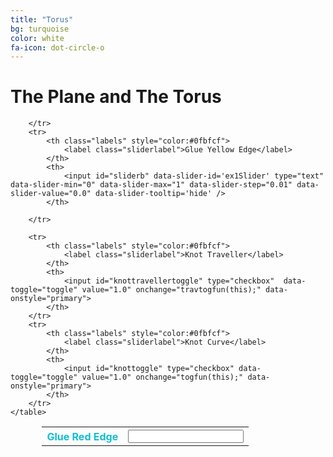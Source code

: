 ```yaml
---
title: "Torus"
bg: turquoise
color: white
fa-icon: dot-circle-o
---
```


<script src="https://ajax.googleapis.com/ajax/libs/jquery/1.12.4/jquery.min.js"></script>

<link href="https://gitcdn.github.io/bootstrap-toggle/2.2.2/css/bootstrap-toggle.min.css" rel="stylesheet">
<script src="https://gitcdn.github.io/bootstrap-toggle/2.2.2/js/bootstrap-toggle.min.js"></script>

<script src="../lib/mathbox/build/mathbox-bundle.js"></script>
<link rel="stylesheet" href="../lib/mathbox/build/mathbox.css">
<meta name="viewport" content="initial-scale=1, maximum-scale=1">
    
# The Plane and The Torus

<!--
<aside style="width:100%;">
<div class="icontain"><iframe src="/TorusKnotFibration/visuals/toruswithtraveller.html"  frameborder="0" scrolling="no" ></iframe></div>
</aside>
-->

<table class="panel" style="margin-left: auto;
margin-right: auto; width:80%">
        <tr>
            <th class="labels" style="color:#0fbfcf">
                <label class="sliderlabel">Glue Red Edge</label>
            </th>
            <th>
                <input id="slidera" data-slider-id='ex1Slider' type="text" data-slider-min="0" data-slider-max="1" data-slider-step="0.01" data-slider-value="0.0" data-slider-tooltip='hide' />
            </th>

        </tr>
        <tr>
            <th class="labels" style="color:#0fbfcf">
                <label class="sliderlabel">Glue Yellow Edge</label>
            </th>
            <th>
                <input id="sliderb" data-slider-id='ex1Slider' type="text" data-slider-min="0" data-slider-max="1" data-slider-step="0.01" data-slider-value="0.0" data-slider-tooltip='hide' />
            </th>

        </tr>

        <tr>
            <th class="labels" style="color:#0fbfcf">
                <label class="sliderlabel">Knot Traveller</label>
            </th>
            <th>
                <input id="knottravellertoggle" type="checkbox"  data-toggle="toggle" value="1.0" onchange="travtogfun(this);" data-onstyle="primary">
            </th>
        </tr>
        <tr>
            <th class="labels" style="color:#0fbfcf">
                <label class="sliderlabel">Knot Curve</label>
            </th>
            <th>
                <input id="knottoggle" type="checkbox" data-toggle="toggle" value="1.0" onchange="togfun(this);" data-onstyle="primary">
            </th>
        </tr>
    </table>
    
    
<!--
<script>
        //Slider Script
        $('#slidera').slider({
            formatter: function(value) {
                return 'Current value: ' + value;
            }
        });

        $('#sliderb').slider({
            formatter: function(value) {
                return 'Current value: ' + value;
            }
        });

        $('#slider').on('slide', slidefunction)



        function slidefunction() {

            var sliderval = Number($('#slider').val());

            mathbox.select('surface').set('opacity', sliderval);
            console.log(typeof sliderval)
        }

        //Button SCript

        $('#knottravellertoggle').bootstrapSwitch({
            size: 'small',
            offColor: 'danger',
        });

        function travtogfun(button) {
            var butprop = $('#knottravellertoggle').prop('checked');
            var butval = $('#knottravellertoggle').val();
            if (butprop == true) {
                $('#knottravellertoggle').val(1.0);
                console.log('true!')
                mathbox.select('#knottraveller')[0].set('opacity', 1.0)
            } else {
                $('#knottravellertoggle').val();
                mathbox.select('#knottraveller')[0].set('opacity', 0.0)
            }

        }
        
         $('#knottoggle').bootstrapSwitch({
            size: 'small',
            offColor: 'danger',
        });

        function togfun(button) {
            var butprop = $('#knottoggle').prop('checked');
            var butval = $('#knottoggle').val();
            if (butprop == true) {
                $('#knottoggle').val(1.0);
                mathbox.select('#knotcurve')[0].set('opacity', 1.0)
            } else {
                $('#knottoggle').val();
                mathbox.select('#knotcurve')[0].set('opacity', 0.0)
            }

        }

    </script>
-->
    
<script>
        var mathbox = mathBox({
            plugins: ['core', 'controls', 'cursor'],
            controls: {
                // Orbit controls, i.e. Euler angles, with gimbal lock
                klass: THREE.OrbitControls,
                parameters: {
                    noZoom: true
                },

                // Trackball controls, i.e. Free quaternion rotation
                //klass: THREE.TrackballControls,
            },
            mathbox: {
                warmup: 1
            }
        });
        if (mathbox.fallback) throw "WebGL not supported"

        var three = mathbox.three;
        three.renderer.setClearColor(new THREE.Color('#f8f8f8'), 1.0);

        var time = three.Time.clock;

        // Place camera
        var camera =
            mathbox
            .camera({
                proxy: true,
                position: [0, 0, 3],
                lookAt: [0, 0, 0]

            });



        // 2D cartesian
        var view =
            mathbox
            .cartesian({
                position: [0, 0, -0.33],
                range: [
                    [-math.pi, math.pi],
                    [-math.pi, math.pi],
                    [-math.pi, math.pi]
                ],
                scale: [1, 1, 1],
            });


        var alpha = 2;

        //Quality of Life
        var pi = math.pi;
        var sin = math.sin;
        var cos = math.cos;

        function torus(x, y) {
            R = 2;
            r = 1;

            var a = Number($('#slidera').val())
            var b = Number($('#sliderb').val())

            // return [(R-r*cos(x*b))*((1-a)*y+sin(a*y)),(R-r*cos(b*x))*-cos(a*y),(1-b)*x + r*sin(b*x)]

            return [
                (R - r * cos(x * b)) * ((1 - a) * y + sin(a * y)), (1 - b) * x + r * sin(b * x), (R - r * cos(b * x)) * -cos(a * y) + 1
            ]

        }

        view.area({
            id: 'densearea',
            width: 100,
            height: 100,
            // axes: [1, 3],
            expr: function(emit, x, y, i, j, time) {
                emit(...torus(x, y));

            },
            items: 1,
            channels: 3,
        });

        view.surface({
            shaded: false,
            color: '#0fbfcf'

        });

        view.area({
            id: 'sparsearea',
            width: 64,
            height: 10,
            // axes: [1, 3],
            expr: function(emit, x, y, i, j, time) {
                emit(...torus(x, y));
                emit(...torus(y, x));
            },
            items: 2,
            channels: 3,
        });

        view.resample({
            id: 'sparsesample',
            source: mathbox.select('#densearea')[1],
            width: 64,
            height: 10
        })

        view.line({
            points: mathbox.select('#sparsesample')[1],
            color: 'white',
            zBias: 10
        })

        //Edges of Torus
        view.interval({
            id: 'redline',
            width: 64,
            expr: function(emit, x, i, time) {
                emit(...torus(x, -pi));
                emit(...torus(x, pi));
            },
            items: 2,
            channels: 3,
        })

        view.line({
            points: mathbox.select('#redline')[1],
            color: '#FF4136',
            zBias: 12
        })


        view.interval({
            id: 'yellowline',
            width: 64,
            expr: function(emit, y, i, time) {
                emit(...torus(-pi, y));
                emit(...torus(pi, y));
            },
            items: 2,
            channels: 3,
        })

        view.line({
            points: mathbox.select('#yellowline')[1],
            color: '#FFDC00',
            zBias: 13
        })

        // Torus Knot Parameters
        var p = 2;
        var q = 3;
        var m = p / q;
        var m2 = q / p;
        var eps = 0.01;


        function mod2pi(x) {
            return (x % (2 * pi) + 2 * pi) % (2 * pi)
        }




        // Knot Curve
        function knot(x) {
            return (m2 * x) % (2 * pi);
        }

        view.interval({
            range: [0, 2 * p * pi],
            expr: function(emit, x, i, t) {
                //-(pi,pi,0) needed for new bounds
                emit(...torus(x % (2 * pi) - pi, knot(x) - pi));
            },
            width: 400,
            channels: 3,
        });
        view.line({
            id: 'knotcurve',
            color: 'green',
            opacity: 0,
            proximity: 10,
            blending: 'no',
            zBias: 14
        })



        // Knot Traveller

        function sphere(r, th, ph, x, y, z) {
            return [r * cos(th) * sin(ph) + x, r * sin(th) * sin(ph) + y, r * cos(ph) + z]
        }
        view.area({
            id: 'spherearea',
            width: 100,
            height: 100,
            // axes: [1, 3],
            expr: function(emit, x, y, i, j, time) {
                var t = time
                var [X, Y, Z] = torus(t % (2 * pi) - pi, knot(t) - pi);
                emit(...sphere(0.1, x, y, X, Y, Z));

            },
            items: 1,
            channels: 3,

        });

        view.surface({
            id:'knottraveller',
            shaded: false,
            color: 'green',
            opacity: 0,

        });

        mathbox.set('focus', 2);

</script>